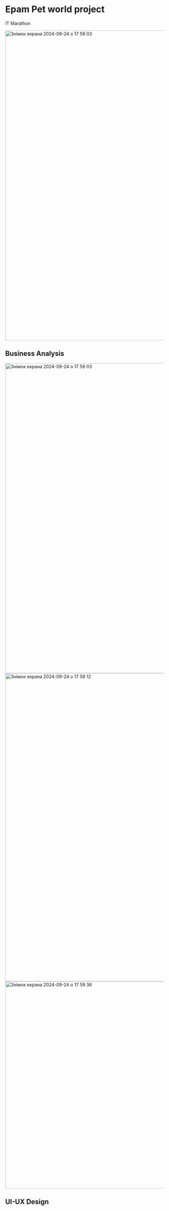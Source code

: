 # Epam Pet world project
IT Marathon

<img width="981" alt="Знімок екрана 2024-09-24 о 17 59 03" src="https://github.com/user-attachments/assets/a88e9034-54f0-40a1-857f-2321ca25bf5c">

## Business Analysis
<img width="981" alt="Знімок екрана 2024-09-24 о 17 59 03" src="https://github.com/user-attachments/assets/e510995a-8284-497c-a0e2-a4f0b11f937a">
<img width="975" alt="Знімок екрана 2024-09-24 о 17 59 12" src="https://github.com/user-attachments/assets/4fb5720e-9859-45f4-a408-0d163490d82d">
<img width="656" alt="Знімок екрана 2024-09-24 о 17 59 36" src="https://github.com/user-attachments/assets/bc9ce062-caae-48b9-bc23-fff16f97501b">

## UI-UX Design
